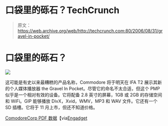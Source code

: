 # 口袋里的砾石？TechCrunch

> 原文：<https://web.archive.org/web/http://techcrunch.com:80/2006/08/31/gravel-in-pocket/>

# 口袋里的砾石？

![](img/09fe57fe1d9f36d3ac82576ce2c19a00.png)

这可能是有史以来最糟糕的产品名称，Commodore 将于明天在 IFA T2 展示其新的个人媒体播放器 the Gravel In Pocket。尽管它的命名不太合适，但这个 PMP 似乎是一个相对有效的设备。它将配备 2.8 英寸的屏幕，1GB 或 2GB 的存储空间和 WiFi。GIP 能够播放 DivX，Xvid，WMV，MP3 和 WAV 文件。它还有一个 SD 插槽。它将于 11 月上市，但还不知道价格。

[ComodoreCorp PDF 数据](https://web.archive.org/web/20130627213822/http://www.commodorecorp.com/repository/document/49.pdf)【via[Engadget](https://web.archive.org/web/20130627213822/http://www.engadget.com/2006/08/31/commodore-announces-gravel-in-pocket-device/)